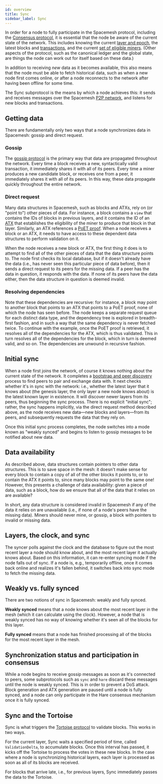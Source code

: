 ```yaml
---
id: overview
title: Sync
sidebar_label: Sync
---
```


In order for a node to fully participate in the Spacemesh protocol, including the [Consensus protocol](../consensus/01-overview.md), it is essential that the node be aware of the current state of the network. This includes knowing the current [layer and epoch](../overview.md#spacemesh-basics), the latest blocks and [transactions](../transactions/01-overview.md), and the current [set of eligible miners](../mining/05-atx.md). (Other aspects of the protocol, such as the canonical ledger and the global state, are things the node can work out for itself based on these data.)

In addition to receiving _new_ data as it becomes available, this also means that the node must be able to fetch historical data, such as when a new node first comes online, or after a node reconnects to the network after having been offline for some time.

The Sync subprotocol is the means by which a node achieves this: it sends and receives messages over the Spacemesh [P2P network](../p2p/01-overview.md), and listens for new blocks and transactions.

## Getting data

There are fundamentally only two ways that a node synchronizes data in Spacemesh: gossip and direct request.

### Gossip

The [gossip protocol](../p2p/01-overview.md#gossip) is the primary way that data are propagated throughout the network. Every time a block receives a new, syntactically valid transaction, it immediately shares it with all of its peers. Every time a miner produces a new candidate block, or receives one from a peer, it immediately shares it with all of its peers. In this way, these data propagate quickly throughout the entire network.

### Direct request

Many data structures in Spacemesh, such as blocks and ATXs, rely on (or "point to") other pieces of data. For instance, a block contains a `view` that contains the IDs of blocks in previous layers, and it contains the ID of an [ATX](../mining/05-atx.md) that establishes the eligibility of the miner to produce that block in that layer. Similarly, an ATX references a [PoET proof](../mining/03-poet.md). When a node receives a block or an ATX, it needs to have access to these dependent data structures to perform validation on it.

When the node receives a new block or ATX, the first thing it does is to attempt to find all of the other pieces of data that the data structure points to. The node first checks its local database, but if it doesn't already have the data (i.e., has never seen this particular piece of data before), then it sends a direct request to its peers for the missing data. If a peer has the data in question, it responds with the data. If none of its peers have the data either, then the data structure in question is deemed invalid.

### Resolving dependencies

Note that these dependencies are recursive: for instance, a block may point to another block that points to an ATX that points to a PoET proof, none of which the node has seen before. The node keeps a separate request queue for each distinct data type, and the dependency tree is explored in breadth-first fashion, and in such a way that the same dependency is never fetched twice. To continue with the example, once the PoET proof is retrieved, it resolves all of the dependencies for the ATX, which is thus validated. This in turn resolves all of the dependencies for the block, which in turn is deemed valid, and so on. The dependencies are unwound in recursive fashion.

## Initial sync

When a node first joins the network, of course it knows nothing about the current state of the network. It completes a [bootstrap and peer discovery](../p2p/01-overview.md#bootstrap-and-peer-discovery) process to find peers to pair and exchange data with. It next checks whether it's in sync with the network: i.e., whether the latest layer that it knows about (the genesis layer, the only layer a new node knows about) is the latest known layer in existence. It will discover newer layers from its peers, thus beginning the sync process. There is no explicit "initial sync"; rather, the sync happens implicitly, via the direct request method described above, as the node receives new data—new blocks and layers—from its peers, and subsequently requests the data that they rely on.

Once this initial sync process completes, the node switches into a mode known as "weakly synced" and begins to listen to gossip messages to be notified about new data.

## Data availability

As described above, data structures contain pointers to other data structures. This is to save space in the mesh: it doesn't make sense for every block to contain a copy of all of the other blocks it points to, or to contain the ATX it points to, since many blocks may point to the same one! However, this presents a challenge of data availability: given a piece of data, such as a block, how do we ensure that all of the data that it relies on are available?

In short, any data structure is considered invalid in Spacemesh if any of the data it relies on are unavailable (i.e., if none of a node's peers have the missing data). Miners should never mine, or gossip, a block with pointers to invalid or missing data.

## Layers, the clock, and sync

The syncer polls against the clock and the database to figure out the most recent layer a node should know about, and the most recent layer it actually knows about. Based on this information, it can re-enter syncing mode if the node falls out of sync. If a node is, e.g., temporarily offline, once it comes back online and realizes it's fallen behind, it switches back into sync mode to fetch the missing data.

## Weakly vs. fully synced

There are two notions of sync in Spacemesh: weakly and fully synced.

**Weakly synced** means that a node knows about the most recent layer in the mesh (which it can calculate using the clock). However, a node that is weakly synced has no way of knowing whether it's seen all of the blocks for this layer.

**Fully synced** means that a node has finished processing all of the blocks for the most recent layer in the mesh.

## Synchronization status and participation in consensus

While a node begins to receive gossip messages as soon as it's connected to peers, some subprotocols such as `sync` and `hare` discard these messages until the node is weakly synced. This is in order to prevent a DoS attack. Block generation and ATX generation are paused until a node is fully synced, and a node can only participate in the Hare consensus mechanism once it is fully synced.

## Sync and the Tortoise

Sync is what triggers the [Tortoise protocol](../consensus/01-overview.md#tortoise) to validate blocks. This works in two ways.

For the current layer, Sync waits a specified period of time, called `ValidationDelta`, to accumulate blocks. Once this interval has passed, it kicks off the Tortoise to process the votes in these new blocks. In the case where a node is synchronizing historical layers, each layer is processed as soon as all of its blocks are received.

For blocks that arrive late, i.e., for previous layers, Sync immediately passes the data to the Tortoise.

